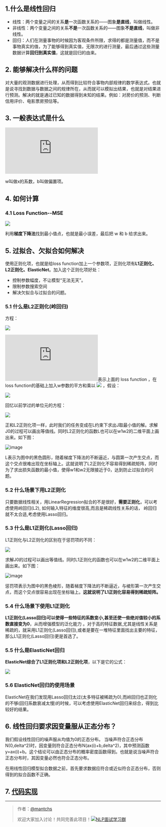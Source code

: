 ## 1.什么是线性回归

- 线性：两个变量之间的关系**是**一次函数关系的——图象**是直线**，叫做线性。
- 非线性：两个变量之间的关系**不是**一次函数关系的——图象**不是直线**，叫做非线性。
- 回归：人们在测量事物的时候因为客观条件所限，求得的都是测量值，而不是事物真实的值，为了能够得到真实值，无限次的进行测量，最后通过这些测量数据计算**回归到真实值**，这就是回归的由来。

## 2. 能够解决什么样的问题

对大量的观测数据进行处理，从而得到比较符合事物内部规律的数学表达式。也就是说寻找到数据与数据之间的规律所在，从而就可以模拟出结果，也就是对结果进行预测。解决的就是通过已知的数据得到未知的结果。例如：对房价的预测、判断信用评价、电影票房预估等。

## 3. 一般表达式是什么

![](https://latex.codecogs.com/gif.latex?Y=wx+b)

w叫做x的系数，b叫做偏置项。

## 4. 如何计算

### 4.1 Loss Function--MSE

![](https://latex.codecogs.com/gif.latex?J=\frac{1}{2m}\sum^{i=1}_{m}(y^{'}-y)^2)

利用**梯度下降法**找到最小值点，也就是最小误差，最后把 w 和 b 给求出来。

## 5. 过拟合、欠拟合如何解决

使用正则化项，也就是给loss function加上一个参数项，正则化项有**L1正则化、L2正则化、ElasticNet**。加入这个正则化项好处：

- 控制参数幅度，不让模型“无法无天”。
- 限制参数搜索空间
- 解决欠拟合与过拟合的问题。

### 5.1 什么是L2正则化(岭回归)

方程：

![](https://latex.codecogs.com/gif.latex?J=J_0+\lambda\sum_{w}w^2)

![](https://latex.codecogs.com/gif.latex?J_0)表示上面的 loss function ，在loss function的基础上加入w参数的平方和乘以 ![](https://latex.codecogs.com/gif.latex?\lambda) ，假设：

![](https://latex.codecogs.com/gif.latex?L=\lambda({w_1}^2+{w_2}^2))

回忆以前学过的单位元的方程：

![](https://latex.codecogs.com/gif.latex?x^2+y^2=1)

正和L2正则化项一样，此时我们的任务变成在L约束下求出J取最小值的解。求解J0的过程可以画出等值线。同时L2正则化的函数L也可以在w1w2的二维平面上画出来。如下图：

![image](https://wx4.sinaimg.cn/large/00630Defgy1g4ns9qha1nj308u089aav.jpg)

L表示为图中的黑色圆形，随着梯度下降法的不断逼近，与圆第一次产生交点，而这个交点很难出现在坐标轴上。这就说明了L2正则化不容易得到稀疏矩阵，同时为了求出损失函数的最小值，使得w1和w2无限接近于0，达到防止过拟合的问题。

### 5.2 什么场景下用L2正则化

只要数据线性相关，用LinearRegression拟合的不是很好，**需要正则化**，可以考虑使用岭回归(L2), 如何输入特征的维度很高,而且是稀疏线性关系的话， 岭回归就不太合适,考虑使用Lasso回归。

### 5.3 什么是L1正则化(Lasso回归)

L1正则化与L2正则化的区别在于惩罚项的不同：

![](https://latex.codecogs.com/gif.latex?J=J_0+\lambda(|w_1|+|w_2|))

求解J0的过程可以画出等值线。同时L1正则化的函数也可以在w1w2的二维平面上画出来。如下图：

![image](https://ws2.sinaimg.cn/large/00630Defgy1g4nse7rf9xj308u089gme.jpg)

惩罚项表示为图中的黑色棱形，随着梯度下降法的不断逼近，与棱形第一次产生交点，而这个交点很容易出现在坐标轴上。**这就说明了L1正则化容易得到稀疏矩阵。**

### 5.4 什么场景下使用L1正则化

**L1正则化(Lasso回归)可以使得一些特征的系数变小,甚至还使一些绝对值较小的系数直接变为0**，从而增强模型的泛化能力 。对于高的特征数据,尤其是线性关系是稀疏的，就采用L1正则化(Lasso回归),或者是要在一堆特征里面找出主要的特征，那么L1正则化(Lasso回归)更是首选了。

### 5.5 什么是ElasticNet回归

**ElasticNet综合了L1正则化项和L2正则化项**，以下是它的公式：

![](https://latex.codecogs.com/gif.latex?min(\frac{1}{2m}[\sum_{i=1}^{m}({y_i}^{'}-y_i)^2+\lambda\sum_{j=1}^{n}\theta_j^2]+\lambda\sum_{j=1}^{n}|\theta|))

### 5.6  ElasticNet回归的使用场景

ElasticNet在我们发现用Lasso回归太过(太多特征被稀疏为0),而岭回归也正则化的不够(回归系数衰减太慢)的时候，可以考虑使用ElasticNet回归来综合，得到比较好的结果。

## 6. 线性回归要求因变量服从正态分布？

我们假设线性回归的噪声服从均值为0的正态分布。 当噪声符合正态分布N(0,delta^2)时，因变量则符合正态分布N(ax(i)+b,delta^2)，其中预测函数y=ax(i)+b。这个结论可以由正态分布的概率密度函数得到。也就是说当噪声符合正态分布时，其因变量必然也符合正态分布。 

在用线性回归模型拟合数据之前，首先要求数据应符合或近似符合正态分布，否则得到的拟合函数不正确。

## 7. [代码实现](https://github.com/NLP-LOVE/ML-NLP/tree/master/Machine%20Learning/Liner%20Regression/demo)

------

> 作者：[@mantchs](https://github.com/mantchs)
>
> 欢迎大家加入讨论！共同完善此项目！<a target="_blank" href="//shang.qq.com/wpa/qunwpa?idkey=863f915b9178560bd32ca07cd090a7d9e6f5f90fcff5667489697b1621cecdb3"><img border="0" src="http://pub.idqqimg.com/wpa/images/group.png" alt="NLP面试学习群" title="NLP面试学习群"></a>

